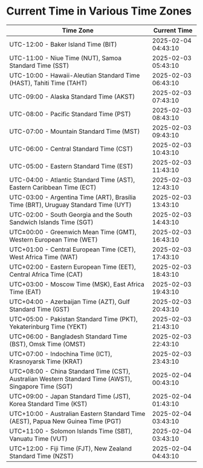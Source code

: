 # Current Time in Various Time Zones

| Time Zone | Current Time |
|-----------|--------------|
| UTC-12:00 - Baker Island Time (BIT) | 2025-02-04 04:43:10 |
| UTC-11:00 - Niue Time (NUT), Samoa Standard Time (SST) | 2025-02-03 05:43:10 |
| UTC-10:00 - Hawaii-Aleutian Standard Time (HAST), Tahiti Time (TAHT) | 2025-02-03 06:43:10 |
| UTC-09:00 - Alaska Standard Time (AKST) | 2025-02-03 07:43:10 |
| UTC-08:00 - Pacific Standard Time (PST) | 2025-02-03 08:43:10 |
| UTC-07:00 - Mountain Standard Time (MST) | 2025-02-03 09:43:10 |
| UTC-06:00 - Central Standard Time (CST) | 2025-02-03 10:43:10 |
| UTC-05:00 - Eastern Standard Time (EST) | 2025-02-03 11:43:10 |
| UTC-04:00 - Atlantic Standard Time (AST), Eastern Caribbean Time (ECT) | 2025-02-03 12:43:10 |
| UTC-03:00 - Argentina Time (ART), Brasília Time (BRT), Uruguay Standard Time (UYT) | 2025-02-03 13:43:10 |
| UTC-02:00 - South Georgia and the South Sandwich Islands Time (SGT) | 2025-02-03 14:43:10 |
| UTC±00:00 - Greenwich Mean Time (GMT), Western European Time (WET) | 2025-02-03 16:43:10 |
| UTC+01:00 - Central European Time (CET), West Africa Time (WAT) | 2025-02-03 17:43:10 |
| UTC+02:00 - Eastern European Time (EET), Central Africa Time (CAT) | 2025-02-03 18:43:10 |
| UTC+03:00 - Moscow Time (MSK), East Africa Time (EAT) | 2025-02-03 19:43:10 |
| UTC+04:00 - Azerbaijan Time (AZT), Gulf Standard Time (GST) | 2025-02-03 20:43:10 |
| UTC+05:00 - Pakistan Standard Time (PKT), Yekaterinburg Time (YEKT) | 2025-02-03 21:43:10 |
| UTC+06:00 - Bangladesh Standard Time (BST), Omsk Time (OMST) | 2025-02-03 22:43:10 |
| UTC+07:00 - Indochina Time (ICT), Krasnoyarsk Time (KRAT) | 2025-02-03 23:43:10 |
| UTC+08:00 - China Standard Time (CST), Australian Western Standard Time (AWST), Singapore Time (SGT) | 2025-02-04 00:43:10 |
| UTC+09:00 - Japan Standard Time (JST), Korea Standard Time (KST) | 2025-02-04 01:43:10 |
| UTC+10:00 - Australian Eastern Standard Time (AEST), Papua New Guinea Time (PGT) | 2025-02-04 03:43:10 |
| UTC+11:00 - Solomon Islands Time (SBT), Vanuatu Time (VUT) | 2025-02-04 03:43:10 |
| UTC+12:00 - Fiji Time (FJT), New Zealand Standard Time (NZST) | 2025-02-04 04:43:10 |
